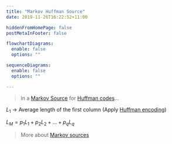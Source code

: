 ```yaml
---
title: "Markov Huffman Source"
date: 2019-11-26T16:22:52+11:00

hiddenFromHomePage: false
postMetaInFooter: false

flowchartDiagrams:
  enable: false
  options: ""

sequenceDiagrams: 
  enable: false
  options: ""

---
```


> In a [Markov Source](../memory-markov-sources) for [Huffman codes](../huffman-codes)...  

$L_1$ -> Average length of the first column (Apply [Huffman encoding](../huffman-codes))

$L_M = p_1 L_1 + p_2 L_2 + ... + p_q L_q$


> More about [Markov sources](../lec08)
